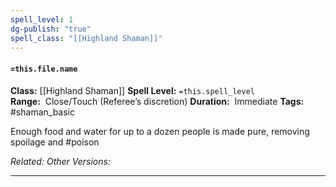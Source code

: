 ```yaml
---
spell_level: 1
dg-publish: "true"
spell_class: "[[Highland Shaman]]"
---
```


#### `=this.file.name`

**Class:** [[Highland Shaman]]
**Spell Level:** `=this.spell_level`  
**Range:**  Close/Touch (Referee’s discretion)
**Duration:**  Immediate
**Tags:** #shaman_basic 

Enough food and water for up to a dozen people is made pure, removing spoilage and #poison

*Related:* 
*Other Versions:*
___
